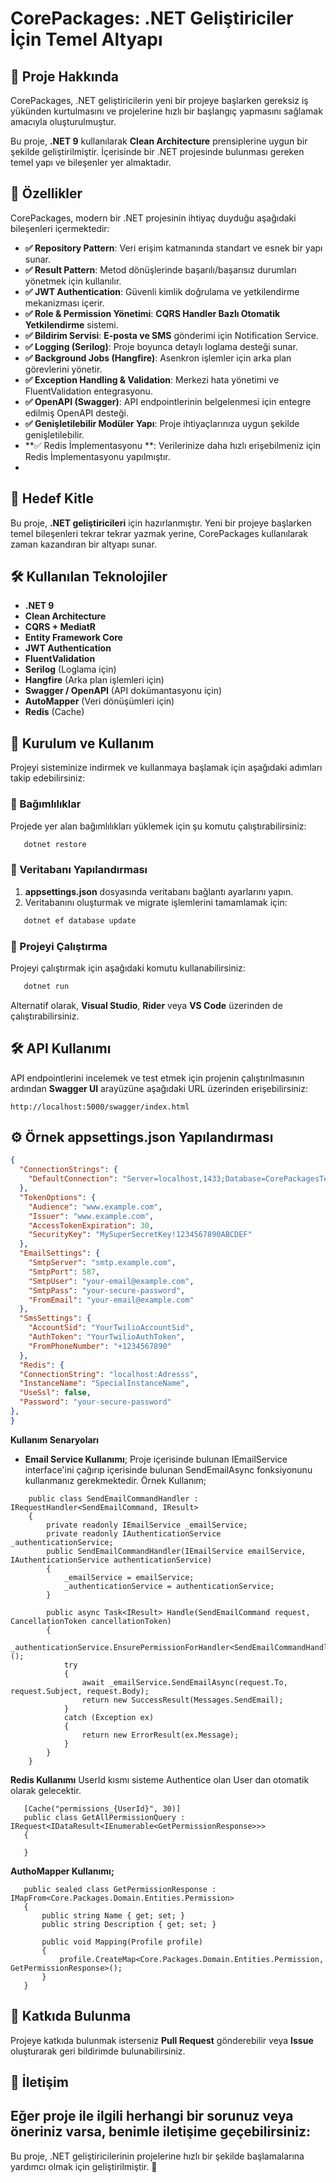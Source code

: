 
# CorePackages: .NET Geliştiriciler İçin Temel Altyapı

## 📌 Proje Hakkında
CorePackages, .NET geliştiricilerin yeni bir projeye başlarken gereksiz iş yükünden kurtulmasını ve projelerine hızlı bir başlangıç yapmasını sağlamak amacıyla oluşturulmuştur. 

Bu proje, **.NET 9** kullanılarak **Clean Architecture** prensiplerine uygun bir şekilde geliştirilmiştir. İçerisinde bir .NET projesinde bulunması gereken temel yapı ve bileşenler yer almaktadır.

## 🚀 Özellikler
CorePackages, modern bir .NET projesinin ihtiyaç duyduğu aşağıdaki bileşenleri içermektedir:

- **✅ Repository Pattern**: Veri erişim katmanında standart ve esnek bir yapı sunar.
- **✅ Result Pattern**: Metod dönüşlerinde başarılı/başarısız durumları yönetmek için kullanılır.
- **✅ JWT Authentication**: Güvenli kimlik doğrulama ve yetkilendirme mekanizması içerir.
- **✅ Role & Permission Yönetimi**: **CQRS Handler Bazlı Otomatik Yetkilendirme** sistemi.
- **✅ Bildirim Servisi**: **E-posta ve SMS** gönderimi için Notification Service.
- **✅ Logging (Serilog)**: Proje boyunca detaylı loglama desteği sunar.
- **✅ Background Jobs (Hangfire)**: Asenkron işlemler için arka plan görevlerini yönetir.
- **✅ Exception Handling & Validation**: Merkezi hata yönetimi ve FluentValidation entegrasyonu.
- **✅ OpenAPI (Swagger)**: API endpointlerinin belgelenmesi için entegre edilmiş OpenAPI desteği.
- **✅ Genişletilebilir Modüler Yapı**: Proje ihtiyaçlarınıza uygun şekilde genişletilebilir.
- **✅ Redis İmplementasyonu  **:  Verilerinize daha hızlı erişebilmeniz için Redis İmplementasyonu yapılmıştır.
- 
## 🎯 Hedef Kitle
Bu proje, **.NET geliştiricileri** için hazırlanmıştır. Yeni bir projeye başlarken temel bileşenleri tekrar tekrar yazmak yerine, CorePackages kullanılarak zaman kazandıran bir altyapı sunar.

## 🛠 Kullanılan Teknolojiler
- **.NET 9**
- **Clean Architecture**
- **CQRS + MediatR**
- **Entity Framework Core**
- **JWT Authentication**
- **FluentValidation**
- **Serilog** (Loglama için)
- **Hangfire** (Arka plan işlemleri için)
- **Swagger / OpenAPI** (API dokümantasyonu için)
- **AutoMapper** (Veri dönüşümleri için)
- **Redis** (Cache)

## 📌 Kurulum ve Kullanım
Projeyi sisteminize indirmek ve kullanmaya başlamak için aşağıdaki adımları takip edebilirsiniz:

### 🔹 Bağımlılıklar
Projede yer alan bağımlılıkları yüklemek için şu komutu çalıştırabilirsiniz:
```bash
   dotnet restore
```

### 🔹 Veritabanı Yapılandırması
1. **appsettings.json** dosyasında veritabanı bağlantı ayarlarını yapın.
2. Veritabanını oluşturmak ve migrate işlemlerini tamamlamak için:
```bash
   dotnet ef database update
```

### 🔹 Projeyi Çalıştırma
Projeyi çalıştırmak için aşağıdaki komutu kullanabilirsiniz:
```bash
   dotnet run
```

Alternatif olarak, **Visual Studio**, **Rider** veya **VS Code** üzerinden de çalıştırabilirsiniz.

## 🛠 API Kullanımı
API endpointlerini incelemek ve test etmek için projenin çalıştırılmasının ardından **Swagger UI** arayüzüne aşağıdaki URL üzerinden erişebilirsiniz:
```
http://localhost:5000/swagger/index.html
```

## ⚙️ Örnek appsettings.json Yapılandırması
```json
{
  "ConnectionStrings": {
    "DefaultConnection": "Server=localhost,1433;Database=CorePackagesTestDb;User Id=myuser;Password=mypassword;TrustServerCertificate=True;"
  },
  "TokenOptions": {
    "Audience": "www.example.com",
    "Issuer": "www.example.com",
    "AccessTokenExpiration": 30,
    "SecurityKey": "MySuperSecretKey!1234567890ABCDEF"
  },
  "EmailSettings": {
    "SmtpServer": "smtp.example.com",
    "SmtpPort": 587,
    "SmtpUser": "your-email@example.com",
    "SmtpPass": "your-secure-password",
    "FromEmail": "your-email@example.com"
  },
  "SmsSettings": {
    "AccountSid": "YourTwilioAccountSid",
    "AuthToken": "YourTwilioAuthToken",
    "FromPhoneNumber": "+1234567890"
  },
  "Redis": {
  "ConnectionString": "localhost:Adresss",
  "InstanceName": "SpecialInstanceName",
  "UseSsl": false,
  "Password": "your-secure-password"
},
}
```


**Kullanım Senaryoları**

 - **Email Service Kullanımı**; Proje içerisinde bulunan IEmailService interface'ini çağırıp içerisinde bulunan SendEmailAsync fonksiyonunu kullanmanız gerekmektedir.
Örnek Kullanım; 
````
    public class SendEmailCommandHandler : IRequestHandler<SendEmailCommand, IResult>
    {
        private readonly IEmailService _emailService;
        private readonly IAuthenticationService _authenticationService;
        public SendEmailCommandHandler(IEmailService emailService, IAuthenticationService authenticationService)
        {
            _emailService = emailService;
            _authenticationService = authenticationService;
        }

        public async Task<IResult> Handle(SendEmailCommand request, CancellationToken cancellationToken)
        {
            _authenticationService.EnsurePermissionForHandler<SendEmailCommandHandler>();
            try
            {
                await _emailService.SendEmailAsync(request.To, request.Subject, request.Body);
                return new SuccessResult(Messages.SendEmail);
            }
            catch (Exception ex)
            {
                return new ErrorResult(ex.Message);
            }
        }
    }
````

**Redis Kullanımı**
UserId kısmı sisteme Authentice olan User dan otomatik olarak gelecektir.
````
   [Cache("permissions_{UserId}", 30)]
   public class GetAllPermissionQuery : IRequest<IDataResult<IEnumerable<GetPermissionResponse>>>
   {

   }
````

**AuthoMapper Kullanımı;**
````
   public sealed class GetPermissionResponse : IMapFrom<Core.Packages.Domain.Entities.Permission>
   {
       public string Name { get; set; }
       public string Description { get; set; }

       public void Mapping(Profile profile)
       {
           profile.CreateMap<Core.Packages.Domain.Entities.Permission, GetPermissionResponse>();
       }
   }
````


## 📖 Katkıda Bulunma
Projeye katkıda bulunmak isterseniz **Pull Request** gönderebilir veya **Issue** oluşturarak geri bildirimde bulunabilirsiniz.

## 📩 İletişim
Eğer proje ile ilgili herhangi bir sorunuz veya öneriniz varsa, benimle iletişime geçebilirsiniz:
---
Bu proje, .NET geliştiricilerinin projelerine hızlı bir şekilde başlamalarına yardımcı olmak için geliştirilmiştir. 🎯
